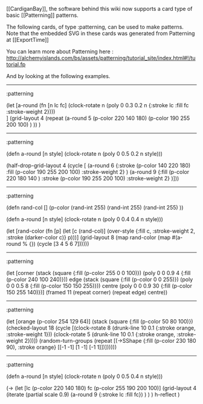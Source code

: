[[CardiganBay]], the software behind this wiki now supports a card type of basic [[Patterning]] patterns.

The following cards, of type :patterning, can be used to make patterns. Note that the embedded SVG in these cards was generated from Patterning at [[ExportTime]]
 

You can learn more about Patterning here : <http://alchemyislands.com/bs/assets/patterning/tutorial_site/index.html#!/tutorial.fp>

And by looking at the following examples.
 
----
:patterning

(let [a-round
        (fn [n lc fc]
          (clock-rotate
           n (poly
              0 0.3 0.2 n
              {:stroke lc
               :fill fc
               :stroke-weight 2})))        
        ]
(grid-layout 4
  (repeat
    (a-round 5  (p-color 220 140 180) (p-color 190 255 200 100) )
  ))
)

----
:patterning

(defn a-round
  [n style]
  (clock-rotate
     n (poly 0 0.5 0.2 n style)))

(half-drop-grid-layout 4
(cycle [
 (a-round 6 {:stroke (p-color 140 220 180) 
             :fill (p-color 190 255 200 100) 
             :stroke-weight 2}
 )
 (a-round 9 {:fill (p-color 220 180 140 ) 
             :stroke (p-color 190 255 200 100) 
             :stroke-weight 2}
 )]))

----
:patterning

(defn rand-col [] (p-color (rand-int 255) (rand-int 255) (rand-int 255) ))

(defn a-round
  [n style]
  (clock-rotate
     n (poly 0 0.4 0.4 n style)))

(let
 [rand-color
  (fn [p]
   (let
    [c (rand-col)]
    (over-style
     {:fill c, :stroke-weight 2, :stroke (darker-color c)}
     p)))]
 (grid-layout
  8 
  (map rand-color (map #(a-round % {}) (cycle [3 4 5 6 7])))))

----
:patterning

(let
 [corner
  (stack
   (square {:fill (p-color 255 0 0 100)})
   (poly 0 0 0.9 4 {:fill (p-color 240 100 240)}))
  edge
  (stack
   (square {:fill (p-color 0 0 255)})
   (poly 0 0 0.5 8 {:fill (p-color 150 150 255)}))
  centre
  (poly 0 0 0.9 30 {:fill (p-color 150 255 140)})]
 (framed 11 (repeat corner) (repeat edge) centre))

----
:patterning

(let
 [orange (p-color 254 129 64)]
 (stack
  (square {:fill (p-color 50 80 100)})
  (checked-layout
   18
   (cycle
    [(clock-rotate
      8
      (drunk-line 10 0.1 {:stroke orange, :stroke-weight 1}))
     (clock-rotate
      5
      (drunk-line 10 0.1 {:stroke orange, :stroke-weight 2}))])
   (random-turn-groups
    (repeat
     [(->SShape
       {:fill (p-color 230 180 90), :stroke orange}
       [[-1 -1] [1 -1] [-1 1]])])))))

----
:patterning

(defn a-round
  [n style]
  (clock-rotate
     n (poly 0 0.5 0.4 n style)))

(->
 (let
  [lc (p-color 220 140 180) fc (p-color 255 190 200 100)]
  (grid-layout
   4 
   (iterate (partial scale 0.9) (a-round 9 {:stroke lc :fill fc})
   )
  )
 )
 h-reflect
)
